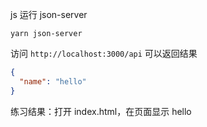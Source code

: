 js 运行 json-server

```
yarn json-server
```

访问 `http://localhost:3000/api` 可以返回结果

```json
{
  "name": "hello"
}
```

练习结果：打开 index.html，在页面显示 hello
